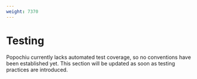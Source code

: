 ```yaml
---
weight: 7370
---
```


# Testing

Popochiu currently lacks automated test coverage, so no conventions have been established yet. This section will be updated as soon as testing practices are introduced.
